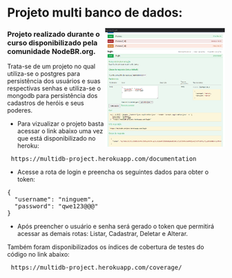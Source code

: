 # Projeto multi banco de dados:



<div>
  <img align="right" src="https://github.com/AdilsonBND/multi-dataBase/blob/master/swaggerHeroku.png" width="55%"  />
</div>

<h3> Projeto realizado durante o curso disponibilizado pela comunidade NodeBR.org. </h3>

Trata-se de um projeto no qual utiliza-se o postgres para persistência dos usuários e suas respectivas senhas 
e utiliza-se o mongodb para persistência dos cadastros de heróis e seus poderes.

* Para vizualizar o projeto basta acessar o link abaixo uma vez que está disponibilizado no heroku:

<pre> https://multidb-project.herokuapp.com/documentation </pre>

* Acesse a rota de login e preencha os seguintes dados para obter o token:

<pre>
{
  "username": "ninguem",
  "password": "qwe123@@@"
}
</pre>

* Após preencher o usuário e senha será gerado o token que permitirá acessar as demais rotas: Listar, Cadastrar, Deletar e Alterar.

Também foram disponibilizados os índices de cobertura de testes do código no link abaixo:

<pre> https://multidb-project.herokuapp.com/coverage/ </pre>
